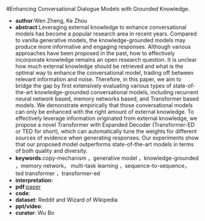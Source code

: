 #Enhancing Conversational Dialogue Models with Grounded Knowledge.
- **author**:Wen Zheng, Ke Zhou  
- **abstract**:Leveraging external knowledge to enhance conversational models has become a popular research area in recent years. Compared to vanilla generative models, the knowledge-grounded models may produce more informative and engaging responses. Although various approaches have been proposed in the past, how to effectively incorporate knowledge remains an open research question. It is unclear how much external knowledge should be retrieved and what is the optimal way to enhance the conversational model, trading off between relevant information and noise. Therefore, in this paper, we aim to bridge the gap by first extensively evaluating various types of state-of-the-art knowledge-grounded conversational models, including recurrent neural network based, memory networks based, and Transformer based models. We demonstrate empirically that those conversational models can only be enhanced with the right amount of external knowledge. To effectively leverage information originated from external knowledge, we propose a novel Transformer with Expanded Decoder (Transformer-ED or TED for short), which can automatically tune the weights for different sources of evidence when generating responses. Our experiments show that our proposed model outperforms state-of-the-art models in terms of both quality and diversity.
- **keywords**:copy-mechanism ，generative model ，knowledge-grounded ，memory network， multi-task learning ，sequence-to-sequence， ted transformer ，transformer-ed
- **interpretation**:
- **pdf**:[paper](https://dl.acm.org/doi/pdf/10.1145/3357384.3357889)
- **code**: 
- **dataset**: Reddit and Wizard of Wikipedia
- **ppt/video**:
- **curator**: Wu Bo